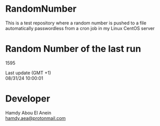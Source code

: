 # RandomNumber    
This is a test repository where a random number is pushed to a file automatically passwordless from a cron job in my Linux CentOS server    
# Random Number of the last run   
1595
      
Last update (GMT +1)    
08/31/24 10:00:01
# Developer    
Hamdy Abou El Anein   
hamdy.aea@protonmail.com
